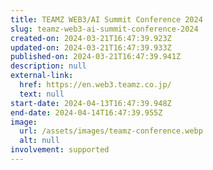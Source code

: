 ```yaml
---
title: TEAMZ WEB3/AI Summit Conference 2024
slug: teamz-web3-ai-summit-conference-2024
created-on: 2024-03-21T16:47:39.923Z
updated-on: 2024-03-21T16:47:39.933Z
published-on: 2024-03-21T16:47:39.941Z
description: null
external-link:
  href: https://en.web3.teamz.co.jp/
  text: null
start-date: 2024-04-13T16:47:39.948Z
end-date: 2024-04-14T16:47:39.955Z
image:
  url: /assets/images/teamz-conference.webp
  alt: null
involvement: supported
---
```

